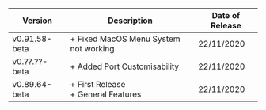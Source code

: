 | Version | Description | Date of Release |
| ----------- | ----------- | ----------- |
| v0.91.58-beta | + Fixed MacOS Menu System not working | 22/11/2020|
| v0.??.??-beta | + Added Port Customisability | 22/11/2020 |
| v0.89.64-beta | + First Release<br>+ General Features | 22/11/2020 |
